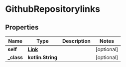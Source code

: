 
# GithubRepositorylinks

## Properties
Name | Type | Description | Notes
------------ | ------------- | ------------- | -------------
**self** | [**Link**](Link.md) |  |  [optional]
**_class** | **kotlin.String** |  |  [optional]



